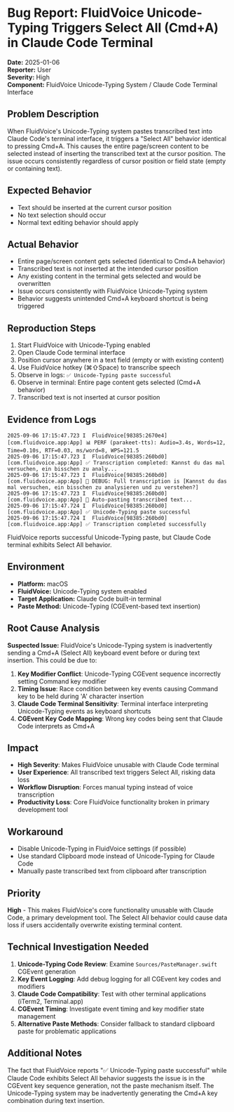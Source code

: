# Bug Report: FluidVoice Unicode-Typing Triggers Select All (Cmd+A) in Claude Code Terminal

**Date:** 2025-01-06  
**Reporter:** User  
**Severity:** High  
**Component:** FluidVoice Unicode-Typing System / Claude Code Terminal Interface  

## Problem Description

When FluidVoice's Unicode-Typing system pastes transcribed text into Claude Code's terminal interface, it triggers a "Select All" behavior identical to pressing Cmd+A. This causes the entire page/screen content to be selected instead of inserting the transcribed text at the cursor position. The issue occurs consistently regardless of cursor position or field state (empty or containing text).

## Expected Behavior

- Text should be inserted at the current cursor position
- No text selection should occur
- Normal text editing behavior should apply

## Actual Behavior

- Entire page/screen content gets selected (identical to Cmd+A behavior)
- Transcribed text is not inserted at the intended cursor position
- Any existing content in the terminal gets selected and would be overwritten
- Issue occurs consistently with FluidVoice Unicode-Typing system
- Behavior suggests unintended Cmd+A keyboard shortcut is being triggered

## Reproduction Steps

1. Start FluidVoice with Unicode-Typing enabled
2. Open Claude Code terminal interface
3. Position cursor anywhere in a text field (empty or with existing content)
4. Use FluidVoice hotkey (⌘⇧Space) to transcribe speech
5. Observe in logs: `✅ Unicode-Typing paste successful`
6. Observe in terminal: Entire page content gets selected (Cmd+A behavior)
7. Transcribed text is not inserted at cursor position

## Evidence from Logs

```
2025-09-06 17:15:47.723 I  FluidVoice[98385:2670e4] [com.fluidvoice.app:App] 📊 PERF (parakeet-tts): Audio=3.4s, Words=12, Time=0.10s, RTF=0.03, ms/word=8, WPS=121.5
2025-09-06 17:15:47.723 I  FluidVoice[98385:260bd0] [com.fluidvoice.app:App] ✅ Transcription completed: Kannst du das mal versuchen, ein bisschen zu analy...
2025-09-06 17:15:47.723 I  FluidVoice[98385:260bd0] [com.fluidvoice.app:App] 🧪 DEBUG: Full transcription is [Kannst du das mal versuchen, ein bisschen zu analysieren und zu verstehen?]
2025-09-06 17:15:47.723 I  FluidVoice[98385:260bd0] [com.fluidvoice.app:App] 🔄 Auto-pasting transcribed text...
2025-09-06 17:15:47.724 I  FluidVoice[98385:260bd0] [com.fluidvoice.app:App] ✅ Unicode-Typing paste successful
2025-09-06 17:15:47.724 I  FluidVoice[98385:260bd0] [com.fluidvoice.app:App] ✅ Transcription completed successfully
```

FluidVoice reports successful Unicode-Typing paste, but Claude Code terminal exhibits Select All behavior.

## Environment

- **Platform:** macOS
- **FluidVoice:** Unicode-Typing system enabled
- **Target Application:** Claude Code built-in terminal
- **Paste Method:** Unicode-Typing (CGEvent-based text insertion)

## Root Cause Analysis

**Suspected Issue:** FluidVoice's Unicode-Typing system is inadvertently sending a Cmd+A (Select All) keyboard event before or during text insertion. This could be due to:

1. **Key Modifier Conflict**: Unicode-Typing CGEvent sequence incorrectly setting Command key modifier
2. **Timing Issue**: Race condition between key events causing Command key to be held during 'A' character insertion
3. **Claude Code Terminal Sensitivity**: Terminal interface interpreting Unicode-Typing events as keyboard shortcuts
4. **CGEvent Key Code Mapping**: Wrong key codes being sent that Claude Code interprets as Cmd+A

## Impact

- **High Severity**: Makes FluidVoice unusable with Claude Code terminal
- **User Experience**: All transcribed text triggers Select All, risking data loss
- **Workflow Disruption**: Forces manual typing instead of voice transcription
- **Productivity Loss**: Core FluidVoice functionality broken in primary development tool

## Workaround

- Disable Unicode-Typing in FluidVoice settings (if possible)
- Use standard Clipboard mode instead of Unicode-Typing for Claude Code
- Manually paste transcribed text from clipboard after transcription

## Priority

**High** - This makes FluidVoice's core functionality unusable with Claude Code, a primary development tool. The Select All behavior could cause data loss if users accidentally overwrite existing terminal content.

## Technical Investigation Needed

1. **Unicode-Typing Code Review**: Examine `Sources/PasteManager.swift` CGEvent generation
2. **Key Event Logging**: Add debug logging for all CGEvent key codes and modifiers
3. **Claude Code Compatibility**: Test with other terminal applications (iTerm2, Terminal.app)
4. **CGEvent Timing**: Investigate event timing and key modifier state management
5. **Alternative Paste Methods**: Consider fallback to standard clipboard paste for problematic applications

## Additional Notes

The fact that FluidVoice reports "✅ Unicode-Typing paste successful" while Claude Code exhibits Select All behavior suggests the issue is in the CGEvent key sequence generation, not the paste mechanism itself. The Unicode-Typing system may be inadvertently generating the Cmd+A key combination during text insertion.